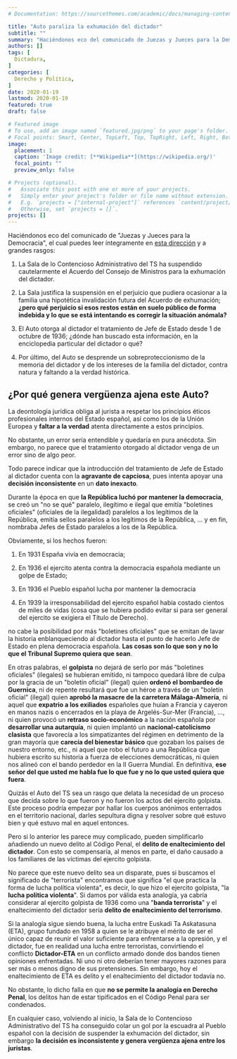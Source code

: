 ```yaml
---
# Documentation: https://sourcethemes.com/academic/docs/managing-content/

title: "Auto paraliza la exhumación del dictador"
subtitle: ""
summary: "Haciéndonos eco del comunicado de Juezas y Jueces para la Democracia"
authors: []
tags: [
  Dictadura,
]
categories: [
  Derecho y Política,
]
date: 2020-01-19
lastmod: 2020-01-19
featured: true
draft: false

# Featured image
# To use, add an image named `featured.jpg/png` to your page's folder.
# Focal points: Smart, Center, TopLeft, Top, TopRight, Left, Right, BottomLeft, Bottom, BottomRight.
image:
  placement: 1
  caption: 'Image credit: [**Wikipedia**](https://wikipedia.org/)'
  focal_point: ""
  preview_only: false

# Projects (optional).
#   Associate this post with one or more of your projects.
#   Simply enter your project's folder or file name without extension.
#   E.g. `projects = ["internal-project"]` references `content/project/deep-learning/index.md`.
#   Otherwise, set `projects = []`.
projects: []
---
```



Haciéndonos eco del comunicado de "Juezas y Jueces para la Democracia", el cual puedes leer íntegramente en [esta dirección](http://www.juecesdemocracia.es/2019/06/05/comunicado-auto-del-tribunal-supremo-suspende-la-exhumacion-los-restos-del-dictador/) y a grandes rasgos:

1. La Sala de lo Contencioso Administrativo del TS ha suspendido cautelarmente el Acuerdo del Consejo de Ministros para la exhumación del dictador.

2. La Sala justifica la suspensión en el perjuicio que pudiera ocasionar a la familia una hipotética invalidación futura del Acuerdo de exhumación; **¿pero qué perjuicio si esos restos están en suelo público de forma indebida y lo que se está intentando es corregir la situación anómala?**

3. El Auto otorga al dictador el tratamiento de Jefe de Estado desde 1 de octubre de 1936; ¿dónde han buscado esta información, en la enciclopedia particular del dictador o qué?

4. Por último, del Auto se desprende un sobreproteccionismo de la memoria del dictador y de los intereses de la familia del dictador, contra natura y faltando a la verdad histórica.

## ¿Por qué genera vergüenza ajena este Auto?

La deontología jurídica obliga al jurista a respetar los principios éticos profesionales internos del Estado español, así como los de la Unión Europea y **faltar a la verdad** atenta directamente a estos principios.

No obstante, un error sería entendible y quedaría en pura anécdota. Sin embargo, no parece que el tratamiento otorgado al dictador venga de un error sino de algo peor.

Todo parece indicar que la introducción del tratamiento de Jefe de Estado al dictador cuenta con la **agravante de capciosa**, pues intenta apoyar una **decisión inconsistente** en un **dato inexacto**.

Durante la época en que **la República luchó por mantener la democracia**, se creó un "no se qué" paralelo, ilegítimo e ilegal que emitía "boletines oficiales" (oficiales de la ilegalidad) paralelos a los legítimos de la República, emitía sellos paralelos a los legítimos de la República, ... y en fin, nombraba Jefes de Estado paralelos a los de la República.

Obviamente, si los hechos fueron:

1. En 1931 España vivía en democracia;

2. En 1936 el ejercito atenta contra la democracia española mediante un golpe de Estado;

3. En 1936 el Pueblo español lucha por mantener la democracia

4. En 1939 la irresponsabilidad del ejercito español había costado cientos de miles de vidas (cosa que se hubiera podido evitar si para ser general del ejercito se exigiera el Título de Derecho).

no cabe la posibilidad por más "boletines oficiales" que se emitan de lavar la historia enblanqueciendo al dictador hasta el punto de hacerlo Jefe de Estado en plena democracia española. **Las cosas son lo que son y no lo que el Tribunal Supremo quiera que sean**.

En otras palabras, el **golpista** no dejará de serlo por más "boletines oficiales" (ilegales) se hubieran emitido, ni tampoco quedará libre de culpa por la gracia de un "boletín oficial" (ilegal) quien **ordenó el bombardeo de Guernica**, ni de repente resultará que fue un héroe a través de un "boletín oficial" (ilegal) quien **aprobó la masacre de la carretera Málaga-Almería**, ni aquel que **expatrio a los exiliados** españoles que huían a Francia y cayeron en manos nazis o encerrados en la playa de Argelés-Sur-Mer (Francia), ..., ni quien provocó un **retraso socio-económico** a la nación española por **desarrollar una autarquía**, ni quien implantó un **nacional-catolicismo clasista** que favorecía a los simpatizantes del régimen en detrimento de la gran mayoría que **carecía del bienestar básico** que gozaban los países de nuestro entorno, etc., ni aquel que robo el futuro a una República que hubiera escrito su historia a fuerza de elecciones democráticas, ni quien nos alineó con el bando perdedor en la II Guerra Mundial. En definitiva, **ese señor del que usted me habla fue lo que fue y no lo que usted quiera que fuera**.

Quizás el Auto del TS sea un rasgo que delata la necesidad de un proceso que decida sobre lo que fueron y no fueron los actos del ejercito golpista. Este proceso podría empezar por hallar los cuerpos anónimos enterrados en el territorio nacional, darles sepultura digna y resolver sobre qué estuvo bien y qué estuvo mal en aquel entonces.

Pero si lo anterior les parece muy complicado, pueden simplificarlo añadiendo un nuevo delito al Código Penal, el **delito de enaltecimiento del dictador**. Con esto se compensaría, al menos en parte, el daño causado a los familiares de las víctimas del ejercito golpista.

No parece que este nuevo delito sea un disparate, pues si buscamos el significado de "terrorista" encontramos que significa "el que practica la forma de lucha política violenta", es decir, lo que hizo el ejercito golpista, "la **lucha política violenta**". Si damos por válida esta analogía, ya cabría considerar al ejercito golpista de 1936 como una "**banda terrorista**" y el enaltecimiento del dictador sería **delito de enaltecimiento del terrorismo**.

Si la analogía sigue siendo buena, la lucha entre Euskadi Ta Askatasuna (ETA), grupo fundado en 1958 a quien se le atribuye el mérito de ser el único capaz de reunir el valor suficiente para enfrentarse a la opresión, y el dictador, fue en realidad una lucha entre terroristas, convirtiendo el conflicto **Dictador-ETA** en un conflicto armado donde dos bandos tienen opiniones enfrentadas. Ni uno ni otro deberían tener mayores razones para ser más o menos digno de sus pretensiones. Sin embargo, hoy el enaltecimiento de ETA es delito y el enaltecimiento del dictador todavía no.

No obstante, lo dicho falla en que **no se permite la analogía en Derecho Penal**, los delitos han de estar tipificados en el Código Penal para ser condenados.

En cualquier caso, volviendo al inicio, la Sala de lo Contencioso Administrativo del TS ha conseguido colar un gol por la escuadra al Pueblo español con la decisión de suspender la exhumación del dictador, sin embargo **la decisión es inconsistente y genera vergüenza ajena entre los juristas**.
